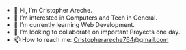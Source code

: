 - 👋 Hi, I’m Cristopher Areche.
- 👀 I’m interested in Computers and Tech in General.
- 🌱 I’m currently learning Web Development.
- 💞️ I’m looking to collaborate on important Proyects one day.
- 📫 How to reach me: Cristopherareche764@gmail.com


